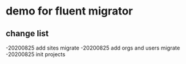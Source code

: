 # demo for fluent migrator

## change list

-20200825 add sites migrate
-20200825 add orgs and users migrate
-20200825 init projects